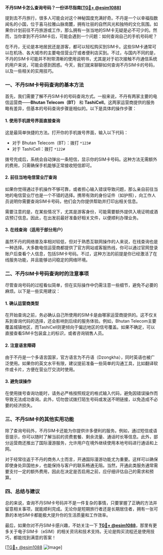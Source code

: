 **不丹SIM卡怎么查询号码？一份详尽指南[[TG💪+ @esim1088](https://t.me/s/esim1088)]**

提到去不丹旅行，很多人可能会对这个神秘国度充满好奇。不丹是一个以幸福指数闻名的小国，位于喜马拉雅山脉南麓，拥有壮丽的自然风光和独特的文化氛围。如果你计划前往不丹旅游或工作，那么拥有一张当地的SIM卡无疑是必不可少的。然而，当你拿到不丹SIM卡后，可能会遇到一个问题：如何查询自己的手机号码呢？

在不丹，无论是本地居民还是游客，都可以轻松购买到SIM卡。这些SIM卡通常可以在机场、各大城市的主要电信营业厅或者便利店买到。不过，与国内不同的是，不丹的SIM卡可能并不附带清晰的使用说明书，尤其是对于初次接触不丹通信系统的用户来说，可能会感到困惑。今天，我们就来聊聊如何查询不丹SIM卡的号码，以及一些相关的实用技巧。

### 一、不丹SIM卡号码查询的基本方法

首先，我们需要了解不丹SIM卡的号码查询方式。一般来说，不丹有两家主要的电信运营商——**Bhutan Telecom（BT）** 和 **TashiCell**。这两家运营商提供的服务略有差异，但基本的号码查询步骤是相似的。以下是具体的操作步骤：

#### 1. 使用手机拨号界面直接查询
这是最简单快捷的方法。打开你的手机拨号界面，输入以下代码：
- 对于 Bhutan Telecom（BT）：拨打 `*123#`
- 对于 TashiCell：拨打 `*122#`

拨号完成后，系统会自动弹出一条短信，显示你的SIM卡号码。这种方法无需额外的费用，只需确保手机能够正常接收短信即可。

#### 2. 前往当地电信营业厅查询
如果你觉得通过手机操作不够可靠，或者担心输入错误导致问题，那么亲自前往当地的电信营业厅也是一个不错的选择。携带有效的身份证件（如护照），向工作人员说明你需要查询SIM卡号码，他们会为你提供帮助并打印出相关信息。

需要注意的是，在某些情况下，尤其是游客身份，可能需要额外提供入境证明或酒店预订信息。因此，在出发前最好准备好相关文件，以便顺利办理业务。

#### 3. 在线查询（适用于部分用户）
虽然不丹的网络普及率相对较低，但对于熟悉互联网操作的人来说，在线查询也是一种选择。大多数电信运营商都提供了官方网站或客服热线，你可以通过官网登录账户后查看个人信息，包括SIM卡号码。不过，这种方法的前提是你已经激活了在线服务功能，并且能够访问稳定的网络环境。

### 二、不丹SIM卡号码查询时的注意事项

尽管查询号码的过程看似简单，但在实际操作中仍需注意一些细节，避免不必要的麻烦。以下是一些实用建议：

#### 1. 确认运营商类型
在开始查询之前，务必确认自己所使用的SIM卡是由哪家运营商提供的。这不仅关系到查询代码的选择，还会影响到后续的服务体验。例如，Bhutan Telecom主要覆盖城镇地区，而TashiCell则更倾向于偏远地区的信号覆盖。如果不确定，可以直接查看SIM卡包装盒上的标识，或者咨询销售人员。

#### 2. 注意语言障碍
由于不丹是一个多语言国家，官方语言为不丹语（Dzongkha），同时英语也被广泛使用。如果你的英文水平有限，建议提前准备一些简单的沟通工具，比如翻译软件或卡片，方便在营业厅交流时使用。

#### 3. 避免误操作
在使用拨号查询功能时，请务必严格按照规定的格式输入代码，避免因错误操作而导致无法成功查询。此外，切勿尝试拨打陌生号码或发送不明链接，以免造成不必要的经济损失。

### 三、不丹SIM卡的其他实用功能

除了查询号码外，不丹SIM卡还能为你提供许多便利的服务。例如，通过短信或语音提示，你可以随时了解当前的资费套餐、剩余流量、通话时长等信息。此外，部分运营商还推出了国际漫游服务，允许用户在境外继续使用本地号码进行通话和上网。

对于经常往返于不丹的商务人士而言，开通国际漫游功能尤为重要。这样可以确保即使身处异国他乡，也能保持与客户的联系畅通无阻。当然，开通此类服务通常需要支付一定的额外费用，因此在决定是否启用之前，应仔细评估自己的需求和预算。

### 四、总结与建议

总的来说，查询不丹SIM卡号码并不是一件复杂的事情，只要掌握了正确的方法并留意相关事项，就能顺利完成。无论你是短期旅行者还是长期居住者，拥有一张可靠的本地SIM卡都能极大提升你的生活质量和工作效率。

最后，如果你对不丹SIM卡感兴趣，不妨关注一下 **[TG💪+ @esim1088](https://t.me/s/esim1088)**，那里有更多关于电子SIM卡（eSIM）的相关资讯和技术支持。无论是购买流程还是使用技巧，都能找到满意的答案！

[[TG💪+ @esim1088](https://t.me/s/esim1088) ![Image](https://i.postimg.cc/4NQfJmqS/Snipaste-2025-05-13-00-14-12.png)]